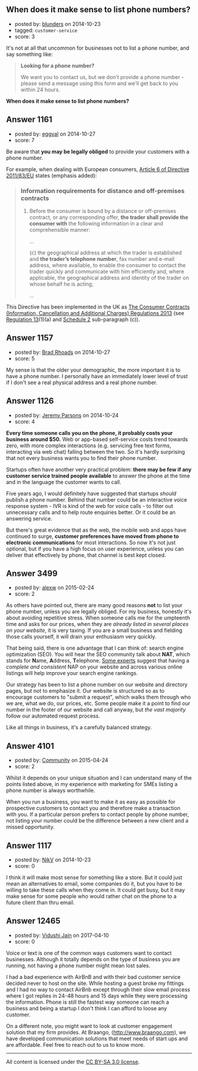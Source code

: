## When does it make sense to list phone numbers?

- posted by: [blunders](https://stackexchange.com/users/216182/blunders) on 2014-10-23
- tagged: `customer-service`
- score: 3

<p>It's not at all that uncommon for businesses not to list a phone number, and say something like:</p>

<blockquote>
  <p><strong>Looking for a phone number?</strong></p>
  
  <p>We want you to contact us, but we don't provide a phone number -
  please send a message using this form and we'll get back to you within
  24 hours.</p>
</blockquote>

<p><strong>When does it make sense to list phone numbers?</strong></p>



## Answer 1161

- posted by: [eggyal](https://stackexchange.com/users/310184/eggyal) on 2014-10-27
- score: 7

<p>Be aware that <strong>you may be legally obliged</strong> to provide your customers with a phone number.</p>

<p>For example, when dealing with European consumers, <a href="http://eur-lex.europa.eu/legal-content/EN/TXT/HTML/?uri=CELEX:32011L0083#d1e1089-64-1">Article 6 of Directive 2011/83/EU</a> states (emphasis added):</p>

<blockquote>
  <h3>Information requirements for distance and off-premises contracts</h3>
  
  <ol>
  <li><p>Before the consumer is bound by a distance or off-premises contract, or any corresponding offer, <strong>the trader shall provide the consumer with</strong> the following information in a clear and comprehensible manner:</p>
  
  <p>&hellip;</p>
  
  <p>(c) the geographical address at which the trader is established and <strong>the trader’s telephone number</strong>, fax number and e-mail address, where available, to enable the consumer to contact the trader quickly and communicate with him efficiently and, where applicable, the geographical address and identity of the trader on whose behalf he is acting;</p>
  
  <p>&hellip;</p></li>
  </ol>
</blockquote>

<p>This Directive has been implemented in the UK as <a href="http://www.legislation.gov.uk/uksi/2013/3134/made">The Consumer Contracts (Information, Cancellation and Additional Charges) Regulations 2013</a> (see <a href="http://www.legislation.gov.uk/uksi/2013/3134/regulation/13/made">Regulation 13</a>(1)(a) and <a href="http://www.legislation.gov.uk/uksi/2013/3134/schedule/2/made">Schedule 2</a> sub-paragraph (c)).</p>



## Answer 1157

- posted by: [Brad Rhoads](https://stackexchange.com/users/42121/brad-rhoads) on 2014-10-27
- score: 5

<p>My sense is that the older your demographic, the more important it is to have a phone number. I personally have an immediately lower level of trust if I don't see a real physical address and a real phone number.</p>



## Answer 1126

- posted by: [Jeremy Parsons](https://stackexchange.com/users/497810/jeremy-parsons) on 2014-10-24
- score: 4

<p><strong>Every time someone calls you on the phone, it probably costs your business around $50.</strong> Web or app-based self-service costs trend towards zero, with more complex interactions (e.g. servicing free text forms, interacting via web chat) falling between the two. So it's hardly surprising that not every business wants you to find their phone number.</p>

<p>Startups often have another very practical problem: <strong>there may be few if any customer service trained people available</strong> to answer the phone at the time and in the language the customer wants to call.</p>

<p>Five years ago, I would definitely have suggested that startups <em>should</em> publish a phone number. Behind that number could be an interactive voice response system - IVR is kind of the web for voice calls - to filter out unnecessary calls and to help route enquiries better. Or it could be an answering service.</p>

<p>But there's great evidence that as the web, the mobile web and apps have continued to surge, <strong>customer preferences have moved from phone to electronic communications</strong> for most interactions. So now it's not just optional, but if you have a high focus on user experience, unless you can deliver that effectively by phone, that channel is best kept closed.</p>



## Answer 3499

- posted by: [alexw](https://stackexchange.com/users/3556746/alexw) on 2015-02-24
- score: 2

<p>As others have pointed out, there are many good reasons <strong>not</strong> to list your phone number, unless you are legally obliged.  For my business, honestly it's about avoiding repetitive stress.  When someone calls me for the umpteenth time and asks for our prices, when they are <em>already listed in several places on your website</em>, it is very taxing.  If you are a small business and fielding those calls yourself, it will drain your enthusiasm very quickly.</p>

<p>That being said, there is one advantage that I can think of: search engine optimization (SEO).  You will hear the SEO community talk about <strong>NAT</strong>, which stands for <strong>N</strong>ame, <strong>A</strong>ddress, <strong>T</strong>elephone.  <a href="http://www.customfitonline.com/news/2013/7/15/about-citations-naps-and-seo/" rel="nofollow">Some experts</a> suggest that having a <em>complete and consistent</em> NAP on your website and across various online listings will help improve your search engine rankings.</p>

<p>Our strategy has been to list a phone number on our website and directory pages, but not to emphasize it.  Our website is structured so as to encourage customers to "submit a request", which walks them through who we are, what we do, our prices, etc.  Some people make it a point to find our number in the footer of our website and call anyway, but <em>the vast majority</em> follow our automated request process.</p>

<p>Like all things in business, it's a carefully balanced strategy.</p>



## Answer 4101

- posted by: [Community](https://stackexchange.com/users/-1/community) on 2015-04-24
- score: 2

<p>Whilst it depends on your unique situation and I can understand many of the points listed above, in my experience with marketing for SMEs listing a phone number is always worthwhile.</p>

<p>When you run a business, you want to make it as easy as possible for prospective customers to contact you and therefore make a transaction with you. If a particular person prefers to contact people by phone number, not listing your number could be the difference between a new client and a missed opportunity.</p>



## Answer 1117

- posted by: [NikV](https://stackexchange.com/users/5018095/nikv) on 2014-10-23
- score: 0

<p>I think it will make most sense for something like a store. But it could just mean an alternatives to email, some companies do it, but you have to be willing to take these calls when they come in. It could get busy, but it may make sense for some people who would rather chat on the phone to a future client than thru email.</p>



## Answer 12465

- posted by: [Vidushi Jain](https://stackexchange.com/users/10654290/vidushi-jain) on 2017-04-10
- score: 0

<p>Voice or text is one of the common ways customers want to contact businesses. Although it totally depends on the type of business you are running, not having a phone number might mean lost sales. </p>

<p>I had a bad experience with AirBnB and with their bad customer service decided never to host on the site. While hosting a guest broke my fittings and I had no way to contact AirBnb except through their slow email process where I got replies in 24-48 hours and 15 days while they were processing the information. Phone is still the fastest way someone can reach a business and being a startup I don't think I can afford to loose any customer. </p>

<p>On a different note, you might want to look at customer engagement solution that my firm provides. At Braango, (<a href="http://www.braango.com" rel="nofollow noreferrer">http://www.braango.com</a>), we have developed communication solutions that meet needs of start ups and are affordable. Feel free to reach out to us to know more.  </p>




---

All content is licensed under the [CC BY-SA 3.0 license](https://creativecommons.org/licenses/by-sa/3.0/).
